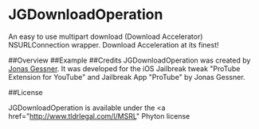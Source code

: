 JGDownloadOperation
===================

An easy to use multipart download (Download Accelerator) NSURLConnection wrapper. Download Acceleration at its finest!

##Overview
##Example
##Credits
JGDownloadOperation was created by  <a href="http://twitter.com/JonasGessner" target="_blank">Jonas Gessner</a>.
It was developed for the iOS Jailbreak tweak "ProTube Extension for YouTube" and Jailbreak App "ProTube" by Jonas Gessner.

##License

JGDownloadOperation is available under the <a href="http://www.tldrlegal.com/l/MSRL" Phyton license</a>
